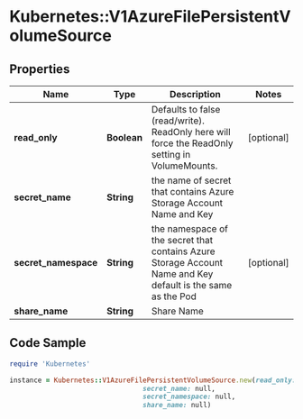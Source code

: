 # Kubernetes::V1AzureFilePersistentVolumeSource

## Properties

Name | Type | Description | Notes
------------ | ------------- | ------------- | -------------
**read_only** | **Boolean** | Defaults to false (read/write). ReadOnly here will force the ReadOnly setting in VolumeMounts. | [optional] 
**secret_name** | **String** | the name of secret that contains Azure Storage Account Name and Key | 
**secret_namespace** | **String** | the namespace of the secret that contains Azure Storage Account Name and Key default is the same as the Pod | [optional] 
**share_name** | **String** | Share Name | 

## Code Sample

```ruby
require 'Kubernetes'

instance = Kubernetes::V1AzureFilePersistentVolumeSource.new(read_only: null,
                                 secret_name: null,
                                 secret_namespace: null,
                                 share_name: null)
```


